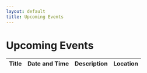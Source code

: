 ```yaml
---
layout: default
title: Upcoming Events
---
```


# Upcoming Events

<html>
<body>
    <table>
        <thead>
            <tr>
                <th>Title</th>
                <th>Date and Time</th>
                <th>Description</th>
                <th>Location</th>
            </tr>
        </thead>
        <tbody id="events-list"></tbody>
    </table>
    <script src="script_02.js"></script>
</body>
</html>
